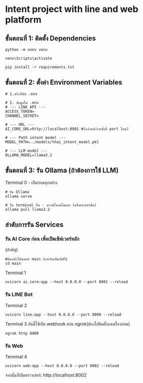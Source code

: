 # Intent project with line and web platform
## ขั้นตอนที่ 1: ติดตั้ง Dependencies

```
python -m venv venv

venv\Scripts\activate

pip install -r requirements.txt
```

## ขั้นตอนที่ 2: ตั้งค่า Environment Variables
```
# 1.สร้างไฟล์ .env

# 2. ข้อมูลใน .env
# --- LINE API ---
ACCESS_TOKEN=
CHANNEL_SECRET=

# --- URL ---
AI_CORE_URL=http://localhost:8001 #(แล้วแต่ว่าจะตั้งที่ port ไหน)

# --- Path intent model ---
MODEL_PATH=../models/thai_intent_model.pkl

# --- LLM model ---
OLLAMA_MODEL=llama3.2
```

## ขั้นตอนที่ 3: รัน Ollama (ถ้าต้องการใช้ LLM)
Terminal 0 - เปิดก่อนทุกอย่าง
```
# รัน Ollama
ollama serve

# ใน terminal อื่น - ดาวน์โหลดโมเดล (ครั้งแรกเท่านั้น)
ollama pull llama3.2
```

## ลำดับการรัน Services
### รัน AI Core ก่อน เพื่อเปิดเซิฟเวอร์หลัก
(สำคัญ)
```
#ต้องเข้าโฟลเดอร์ main ถึงจะรันเปิดเซิฟได้
cd main
```
Terminal 1
```
uvicorn ai_core:app --host 0.0.0.0 --port 8001 --reload
```

### รัน LINE Bot
Terminal 2 
```
uvicorn line:app --host 0.0.0.0 --port 8000 --reload
```
Terminal 3 อันนี้ใช้เปิด webhook ผ่าน ngrok(ต้องไปติดตั้งลงเครื่องก่อน)
```
ngrok http 8000
```
### รัน Web
Terminal 4 
```
uvicorn web:app --host 0.0.0.0 --port 8002 --reload
```
จากนั้นก็เปิดบราวเซอร์: http://localhost:8002
